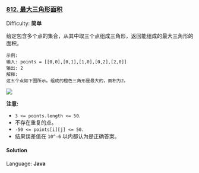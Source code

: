 ### [812\. 最大三角形面积](https://leetcode-cn.com/problems/largest-triangle-area/)

Difficulty: **简单**


给定包含多个点的集合，从其中取三个点组成三角形，返回能组成的最大三角形的面积。

```
示例:
输入: points = [[0,0],[0,1],[1,0],[0,2],[2,0]]
输出: 2
解释: 
这五个点如下图所示。组成的橙色三角形是最大的，面积为2。
```

![](https://s3-lc-upload.s3.amazonaws.com/uploads/2018/04/04/1027.png)

**注意:**

*   `3 <= points.length <= 50`.
*   不存在重复的点。
*   `-50 <= points[i][j] <= 50`.
*   结果误差值在 `10^-6` 以内都认为是正确答案。


#### Solution

Language: **Java**

```java
​
```